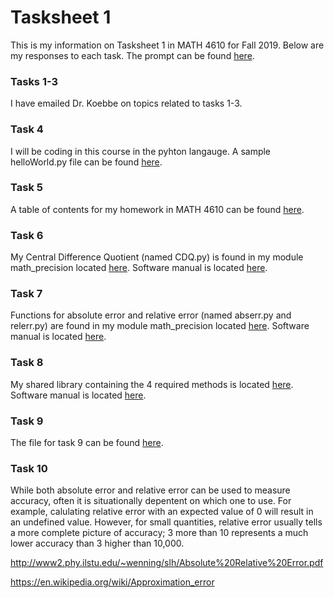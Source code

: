 # Tasksheet 1

This is  my information on Tasksheet 1 in MATH 4610 for Fall 2019. Below are my responses to each task. The prompt can be found [here](https://jvkoebbe.github.io/math4610/tasksheets/html/tasksheet_01.html). 

### Tasks 1-3

I have emailed Dr. Koebbe on topics related to tasks 1-3.

### Task 4

I will be coding in this course in the pyhton langauge. A sample helloWorld.py file can be found [here](https://github.com/bengionz/math4610/tree/master/homework/tasksheets/tasksheet_1). 

### Task 5

A table of contents for my homework in MATH 4610 can be found [here](https://bengionz.github.io/math4610/hw_toc). 

### Task 6

My Central Difference Quotient (named CDQ.py) is found in my module math_precision located [here](https://github.com/bengionz/math4610/tree/master/projects/math_precision). Software manual is located [here](https://github.com/bengionz/math4610/tree/master/homework/software_manual).

### Task 7

Functions for absolute error and relative error (named abserr.py and relerr.py) are found in my module math_precision located [here](https://github.com/bengionz/math4610/tree/master/projects/math_precision). Software manual is located [here](https://github.com/bengionz/math4610/tree/master/homework/software_manual). 

### Task 8

My shared library containing the 4 required methods is located [here](https://github.com/bengionz/math4610/tree/master/projects/math_precision). Software manual is located [here](https://github.com/bengionz/math4610/tree/master/homework/software_manual). 

### Task 9

The file for task 9 can be found [here](https://github.com/bengionz/math4610/blob/master/projects/computeexppi.py).

### Task 10

While both absolute error and relative error can be used to measure accuracy, often it is situationally depentent on which one to use. For example, calulating relative error with an expected value of 0 will result in an undefined value. However, for small quantities, relative error usually tells a more complete picture of accuracy; 3 more than 10 represents a much lower accuracy than 3 higher than 10,000. 

http://www2.phy.ilstu.edu/~wenning/slh/Absolute%20Relative%20Error.pdf

https://en.wikipedia.org/wiki/Approximation_error
